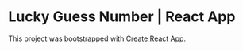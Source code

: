 # Lucky Guess Number | React App

This project was bootstrapped with [Create React App](https://github.com/facebook/create-react-app).
